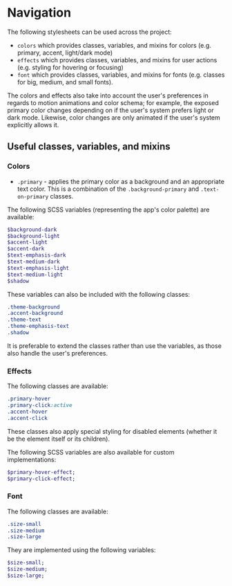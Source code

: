 # Navigation

The following stylesheets can be used across the project:
- ``colors`` which provides classes, variables, and mixins for colors (e.g. primary, accent, light/dark mode)
- ``effects`` which provides classes, variables, and mixins for user actions (e.g. styling for hovering or focusing)
- ``font`` which provides classes, variables, and mixins for fonts (e.g. classes for big, medium, and small fonts).

The colors and effects also take into account the user's preferences in regards to motion animations and color schema; for example, the exposed primary color changes depending on if the user's system prefers light or dark mode. Likewise, color changes are only animated if the user's system explicitly allows it.

## Useful classes, variables, and mixins
### Colors

- ``.primary`` - applies the primary color as a background and an appropriate text color. This is a combination of the ``.background-primary`` and ``.text-on-primary`` classes.

The following SCSS variables (representing the app's color palette) are available:
```scss
$background-dark
$background-light
$accent-light
$accent-dark
$text-emphasis-dark
$text-medium-dark
$text-emphasis-light
$text-medium-light
$shadow
```

These variables can also be included with the following classes:
```css
.theme-background
.accent-background
.theme-text
.theme-emphasis-text
.shadow
```

It is preferable to extend the classes rather than use the variables, as those also handle the user's preferences.

### Effects
The following classes are available:

```css
.primary-hover
.primary-click:active
.accent-hover
.accent-click
```
These classes also apply special styling for disabled elements (whether it be the element itself or its children).

The following SCSS variables are also available for custom implementations:
```scss
$primary-hover-effect;
$primary-click-effect;
```

### Font
The following classes are available:
```css
.size-small
.size-medium
.size-large
```

They are implemented using the following variables:

```scss
$size-small;
$size-medium;
$size-large;
```